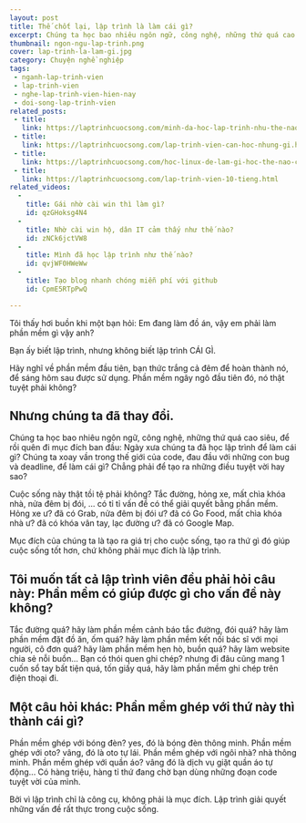 ```yaml
---
layout: post
title: Thế chốt lại, lập trình là làm cái gì?
excerpt: Chúng ta học bao nhiêu ngôn ngữ, công nghệ, những thứ quá cao siêu, để rồi quên đi mục đích ban đầu, Ngày xưa chúng ta đã học lập trình để làm cái gì?
thumbnail: ngon-ngu-lap-trinh.png
cover: lap-trinh-la-lam-gi.jpg
category: Chuyện nghề nghiệp
tags:
 - nganh-lap-trinh-vien
 - lap-trinh-vien
 - nghe-lap-trinh-vien-hien-nay
 - doi-song-lap-trinh-vien
related_posts:
 - title:
   link: https://laptrinhcuocsong.com/minh-da-hoc-lap-trinh-nhu-the-nao.html
 - title:
   link: https://laptrinhcuocsong.com/lap-trinh-vien-can-hoc-nhung-gi.html
 - title:
   link: https://laptrinhcuocsong.com/hoc-linux-de-lam-gi-hoc-the-nao-cho-hieu-qua.html
 - title:
   link: https://laptrinhcuocsong.com/lap-trinh-vien-10-tieng.html
related_videos:
  -
    title: Gái nhờ cài win thì làm gì? 
    id: qzGHoksg4N4
  -
    title: Nhờ cài win hộ, dân IT cảm thấy như thế nào? 
    id: zNCk6jctVW8
  -
    title: Mình đã học lập trình như thế nào?
    id: qvjWF0HWeWw
  -
    title: Tạo blog nhanh chóng miễn phí với github
    id: CpmE5RTpPwQ

---
```


Tôi thấy hơi buồn khi một bạn hỏi: Em đang làm đồ án, vậy em phải làm phần mềm gì vậy anh?

Bạn ấy biết lập trình, nhưng không biết lập trình CÁI GÌ.

Hãy nghĩ về phần mềm đầu tiên, bạn thức trắng cả đêm để hoàn thành nó, để sáng hôm sau được sử dụng. Phần mềm ngây ngô đầu tiên đó, nó thật tuyệt phải không?

## Nhưng chúng ta đã thay đổi.

Chúng ta học bao nhiêu ngôn ngữ, công nghệ, những thứ quá cao siêu, để rồi quên đi mục đích ban đầu: Ngày xưa chúng ta đã học lập trình để làm cái gì?
Chúng ta xoay vần trong thế giới của code, đau đầu với những con bug và deadline, để làm cái gì? Chẳng phải để tạo ra những điều tuyệt vời hay sao?

Cuộc sống này thật tồi tệ phải không? Tắc đường, hỏng xe, mất chìa khóa nhà, nửa đêm bị đói, ... có tỉ tỉ vấn đề có thể giải quyết bằng phần mềm. Hỏng xe ư? đã có Grab, nửa đêm bị đói ư? đã có Go Food, mất chìa khóa nhà ư? đã có khóa vân tay, lạc đường ư? đã có Google Map.

Mục đích của chúng ta là tạo ra giá trị cho cuộc sống, tạo ra thứ gì đó giúp cuộc sống tốt hơn, chứ không phải mục đích là lập trình.

## Tôi muốn tất cả lập trình viên đều phải hỏi câu này: Phần mềm có giúp được gì cho vấn đề này không?

Tắc đường quá? hãy làm phần mềm cảnh báo tắc đường, đói quá? hãy làm phần mềm đặt đồ ăn, ốm quá? hãy làm phần mềm kết nối bác sĩ với mọi người, cô đơn quá? hãy làm phần mềm hẹn hò, buồn quá? hãy làm website chia sẻ nỗi buồn... Bạn có thói quen ghi chép? nhưng đi đâu cũng mang 1 cuốn sổ tay bất tiện quá, tốn giấy quá, hãy làm phần mềm ghi chép trên điện thoại đi.

## Một câu hỏi khác: Phần mềm ghép với thứ này thì thành cái gì?

Phần mềm ghép với bóng đèn? yes, đó là bóng đèn thông minh. Phần mềm ghép với oto? vâng, đó là oto tự lái. Phần mềm ghép với ngôi nhà? nhà thông minh. Phần mềm ghép với quần áo? vâng đó là dịch vụ giặt quần áo tự động... Có hàng triệu, hàng tỉ thứ đang chờ bạn dùng những đoạn code tuyệt vời của mình.

Bởi vì lập trình chỉ là công cụ, không phải là mục đích. Lập trình giải quyết những vấn đề rất thực trong cuộc sống.
